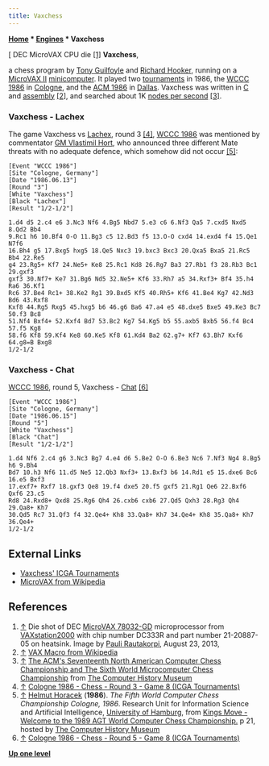 ```yaml
---
title: Vaxchess
---
```

**[Home](Home "Home") \* [Engines](Engines "Engines") \* Vaxchess**



[ DEC MicroVAX CPU die <a id="cite-note-1" href="#cite-ref-1">[1]</a>
**Vaxchess**,  

a chess program by [Tony Guilfoyle](Tony_Guilfoyle "Tony Guilfoyle") and [Richard Hooker](Richard_Hooker "Richard Hooker"), running on a [MicroVAX II](VAX#MicroVAX "VAX") [minicomputer](https://en.wikipedia.org/wiki/Minicomputers). It played two [tournaments](Tournaments_and_Matches "Tournaments and Matches") in 1986, the [WCCC 1986](WCCC_1986 "WCCC 1986") in [Cologne](https://en.wikipedia.org/wiki/Cologne), and the [ACM 1986](ACM_1986 "ACM 1986") in [Dallas](https://en.wikipedia.org/wiki/Dallas). 
Vaxchess was written in [C](C "C") and [assembly](Assembly "Assembly") <a id="cite-note-2" href="#cite-ref-2">[2]</a>, and searched about 1K [nodes per second](Nodes_per_Second "Nodes per Second") <a id="cite-note-3" href="#cite-ref-3">[3]</a>. 



### Vaxchess - Lachex


The game Vaxchess vs [Lachex](Lachex "Lachex"), round 3 <a id="cite-note-4" href="#cite-ref-4">[4]</a>, [WCCC 1986](WCCC_1986 "WCCC 1986") was mentioned by commentator [GM Vlastimil Hort](https://en.wikipedia.org/wiki/Vlastimil_Hort), who announced three different Mate threats with no adequate defence, which somehow did not occur <a id="cite-note-5" href="#cite-ref-5">[5]</a>:




```
[Event "WCCC 1986"]
[Site "Cologne, Germany"]
[Date "1986.06.13"]
[Round "3"]
[White "Vaxchess"]
[Black "Lachex"]
[Result "1/2-1/2"]

1.d4 d5 2.c4 e6 3.Nc3 Nf6 4.Bg5 Nbd7 5.e3 c6 6.Nf3 Qa5 7.cxd5 Nxd5 8.Qd2 Bb4
9.Rc1 h6 10.Bf4 O-O 11.Bg3 c5 12.Bd3 f5 13.O-O cxd4 14.exd4 f4 15.Qe1 N7f6 
16.Bh4 g5 17.Bxg5 hxg5 18.Qe5 Nxc3 19.bxc3 Bxc3 20.Qxa5 Bxa5 21.Rc5 Bb4 22.Re5 
g4 23.Rg5+ Kf7 24.Ne5+ Ke8 25.Rc1 Kd8 26.Rg7 Ba3 27.Rb1 f3 28.Rb3 Bc1 29.gxf3 
gxf3 30.Nf7+ Ke7 31.Bg6 Nd5 32.Ne5+ Kf6 33.Rh7 a5 34.Rxf3+ Bf4 35.h4 Ra6 36.Kf1
Rc6 37.Be4 Rc1+ 38.Ke2 Rg1 39.Bxd5 Kf5 40.Rh5+ Kf6 41.Be4 Kg7 42.Nd3 Bd6 43.Rxf8 
Kxf8 44.Rg5 Rxg5 45.hxg5 b6 46.g6 Ba6 47.a4 e5 48.dxe5 Bxe5 49.Ke3 Bc7 50.f3 Bc8 
51.Nf4 Bxf4+ 52.Kxf4 Bd7 53.Bc2 Kg7 54.Kg5 b5 55.axb5 Bxb5 56.f4 Bc4 57.f5 Kg8 
58.f6 Kf8 59.Kf4 Ke8 60.Ke5 Kf8 61.Kd4 Ba2 62.g7+ Kf7 63.Bh7 Kxf6 64.g8=B Bxg8
1/2-1/2

```

### Vaxchess - Chat


[WCCC 1986](WCCC_1986 "WCCC 1986"), round 5, Vaxchess - [Chat](Chat "Chat") <a id="cite-note-6" href="#cite-ref-6">[6]</a>




```
[Event "WCCC 1986"]
[Site "Cologne, Germany"]
[Date "1986.06.15"]
[Round "5"]
[White "Vaxchess"]
[Black "Chat"]
[Result "1/2-1/2"]

1.d4 Nf6 2.c4 g6 3.Nc3 Bg7 4.e4 d6 5.Be2 O-O 6.Be3 Nc6 7.Nf3 Ng4 8.Bg5 h6 9.Bh4 
Bd7 10.h3 Nf6 11.d5 Ne5 12.Qb3 Nxf3+ 13.Bxf3 b6 14.Rd1 e5 15.dxe6 Bc6 16.e5 Bxf3 
17.exf7+ Rxf7 18.gxf3 Qe8 19.f4 dxe5 20.f5 gxf5 21.Rg1 Qe6 22.Bxf6 Qxf6 23.c5 
Rd8 24.Rxd8+ Qxd8 25.Rg6 Qh4 26.cxb6 cxb6 27.Qd5 Qxh3 28.Rg3 Qh4 29.Qa8+ Kh7 
30.Qd5 Rc7 31.Qf3 f4 32.Qe4+ Kh8 33.Qa8+ Kh7 34.Qe4+ Kh8 35.Qa8+ Kh7 36.Qe4+ 
1/2-1/2 

```

## External Links


* [Vaxchess' ICGA Tournaments](https://www.game-ai-forum.org/icga-tournaments/program.php?id=407)
* [MicroVAX from Wikipedia](https://en.wikipedia.org/wiki/MicroVAX)


## References


1. <a id="cite-ref-1" href="#cite-note-1">↑</a> Die shot of DEC [MicroVAX 78032-GD](https://en.wikipedia.org/wiki/MicroVAX_78032) microprocessor from [VAXstation2000](https://en.wikipedia.org/wiki/VAXstation#VAXstation_2000) with chip number DC333R and part number 21-20887-05 on heatsink. Image by [Pauli Rautakorpi](https://commons.wikimedia.org/wiki/User:Birdman86), August 23, 2013,
2. <a id="cite-ref-2" href="#cite-note-2">↑</a> [VAX Macro from Wikipedia](https://en.wikipedia.org/wiki/VAX_Macro)
3. <a id="cite-ref-3" href="#cite-note-3">↑</a> [The ACM's Seventeenth North American Computer Chess Championship and The Sixth World Microcomputer Chess Championship](http://www.computerhistory.org/chess/full_record.php?iid=doc-431614f6ca4a7) from [The Computer History Museum](The_Computer_History_Museum "The Computer History Museum")
4. <a id="cite-ref-4" href="#cite-note-4">↑</a> [Cologne 1986 - Chess - Round 3 - Game 8 (ICGA Tournaments)](https://www.game-ai-forum.org/icga-tournaments/round.php?tournament=62&round=3&id=8)
5. <a id="cite-ref-5" href="#cite-note-5">↑</a> [Helmut Horacek](Helmut_Horacek "Helmut Horacek") (**1986**). *The Fifth World Computer Chess Championship Cologne, 1986*. Research Unit for Information Science and Artificial Intelligence, [University of Hamburg](University_of_Hamburg "University of Hamburg"), from [Kings Move - Welcome to the 1989 AGT World Computer Chess Championship.](https://www.computerhistory.org/chess/doc-434fea055cbb3/) p 21, hosted by [The Computer History Museum](The_Computer_History_Museum "The Computer History Museum")
6. <a id="cite-ref-6" href="#cite-note-6">↑</a> [Cologne 1986 - Chess - Round 5 - Game 8 (ICGA Tournaments)](https://www.game-ai-forum.org/icga-tournaments/round.php?tournament=62&round=5&id=8)

**[Up one level](Engines "Engines")**







 
